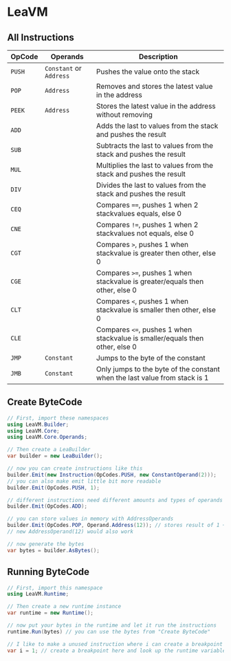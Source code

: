 # LeaVM

## All Instructions

|OpCode|Operands               |Description                                                                   |
|------|-----------------------|------------------------------------------------------------------------------|
|`PUSH`|`Constant` or `Address`|Pushes the value onto the stack                                               |
|`POP` |`Address`              |Removes and stores the latest value in the address                            |
|`PEEK`|`Address`              |Stores the latest value in the address without removing                       |
|`ADD` |                       |Adds the last to values from the stack and pushes the result                  |
|`SUB` |                       |Subtracts the last to values from the stack and pushes the result             |
|`MUL` |                       |Multiplies the last to values from the stack and pushes the result            |
|`DIV` |                       |Divides the last to values from the stack and pushes the result               |
|`CEQ` |                       |Compares `==`, pushes 1 when 2 stackvalues equals, else 0                     |
|`CNE` |                       |Compares `!=`, pushes 1 when 2 stackvalues not equals, else 0                 |
|`CGT` |                       |Compares `>`, pushes 1 when stackvalue is greater then other, else 0          |
|`CGE` |                       |Compares `>=`, pushes 1 when stackvalue is greater/equals then other, else 0  |
|`CLT` |                       |Compares `<`, pushes 1 when stackvalue is smaller then other, else 0          |
|`CLE` |                       |Compares `<=`, pushes 1 when stackvalue is smaller/equals then other, else 0  |
|`JMP` |`Constant`             |Jumps to the byte of the constant                                             |
|`JMB` |`Constant`             |Only jumps to the byte of the constant when the last value from stack is 1    |

## Create ByteCode

```csharp
// First, import these namespaces
using LeaVM.Builder;
using LeaVM.Core;
using LeaVM.Core.Operands;

// Then create a LeaBuilder
var builder = new LeaBuilder();

// now you can create instructions like this
builder.Emit(new Instruction(OpCodes.PUSH, new ConstantOperand(2)));
// you can also make emit little bit more readable
builder.Emit(OpCodes.PUSH, 1);

// different instructions need different amounts and types of operands
builder.Emit(OpCodes.ADD);

// you can store values in memory with AddressOperands
builder.Emit(OpCodes.POP, Operand.Address(12)); // stores result of 1 + 2 in Address(12)
// new AddressOperand(12) would also work

// now generate the bytes
var bytes = builder.AsBytes();
```

## Running ByteCode

```csharp
// First, import this namespace
using LeaVM.Runtime;

// Then create a new runtime instance
var runtime = new Runtime();

// now put your bytes in the runtime and let it run the instructions
runtime.Run(bytes) // you can use the bytes from "Create ByteCode"

// I like to make a unused instruction where i can create a breakpoint to see the result of the runtime
var i = 1; // create a breakpoint here and look up the runtime variable and its memory and stack
```
